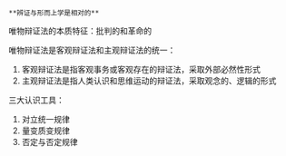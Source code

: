 	**辨证与形而上学是相对的**


唯物辩证法的本质特征：批判的和革命的

唯物辩证法是客观辩证法和主观辩证法的统一：
1. 客观辩证法是指客观事务或客观存在的辩证法，采取外部必然性形式
2. 主观辩证法是指人类认识和思维运动的辩证法，采取观念的、逻辑的形式

三大认识工具：
1. 对立统一规律
2. 量变质变规律
3. 否定与否定规律

